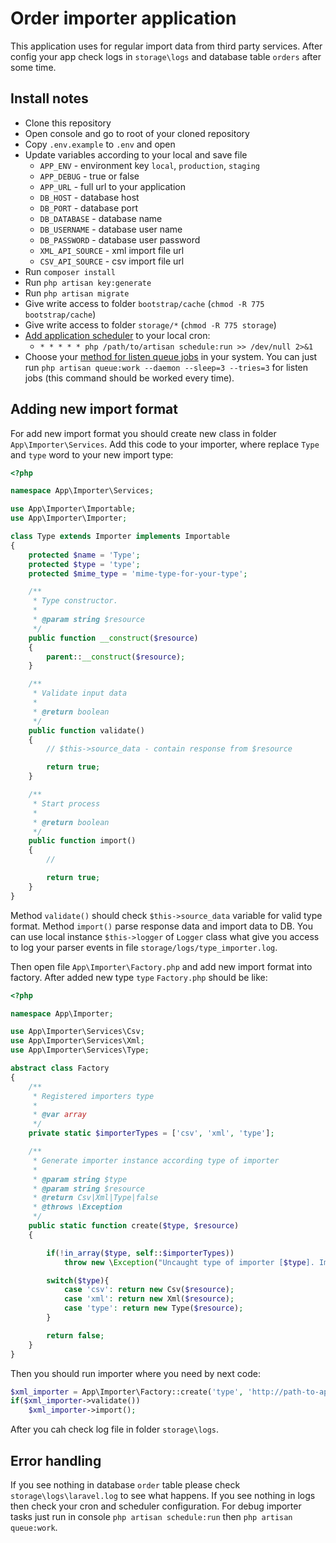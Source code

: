 # Order importer application

This application uses for regular import data from third party services.
After config your app check logs in `storage\logs`  and database table `orders` after some time.

## Install notes

- Clone this repository
- Open console and go to root of your cloned repository
- Copy `.env.example` to `.env` and open
- Update variables according to your local and save file
	* `APP_ENV` - environment key `local`, `production`, `staging`
	* `APP_DEBUG` - true or false
	* `APP_URL` - full url to your application
	* `DB_HOST` - database host
	* `DB_PORT` - database port
	* `DB_DATABASE` - database name
	* `DB_USERNAME` - database user name
	* `DB_PASSWORD` - database user password
	* `XML_API_SOURCE` - xml import file url
	* `CSV_API_SOURCE` - csv import file url
- Run `composer install`
- Run `php artisan key:generate`
- Run `php artisan migrate`
- Give write access to folder `bootstrap/cache` (`chmod -R 775 bootstrap/cache`)
- Give write access to folder `storage/*` (`chmod -R 775 storage`)
- [Add application scheduler](https://laravel.com/docs/5.2/scheduling#introduction) to your local cron:
	* `* * * * * php /path/to/artisan schedule:run >> /dev/null 2>&1`
- Choose your [method for listen queue jobs](https://laravel.com/docs/5.2/queues#running-the-queue-listener) in your system. You can just run `php artisan queue:work --daemon --sleep=3 --tries=3` for listen jobs (this command should be worked every time). 

## Adding new import format

For add new import format you should create new class in folder `App\Importer\Services`.
Add this code to your importer, where replace `Type` and `type` word to your new import type:
```php
<?php

namespace App\Importer\Services;

use App\Importer\Importable;
use App\Importer\Importer;

class Type extends Importer implements Importable
{
	protected $name = 'Type';
	protected $type = 'type';
	protected $mime_type = 'mime-type-for-your-type';

	/**
	 * Type constructor.
	 *
	 * @param string $resource
	 */
	public function __construct($resource)
	{
		parent::__construct($resource);
	}

	/**
	 * Validate input data
	 *
	 * @return boolean
	 */
	public function validate()
	{
		// $this->source_data - contain response from $resource

		return true;
	}

	/**
	 * Start process
	 *
	 * @return boolean
	 */
	public function import()
	{
		//

		return true;
	}
}
```
Method `validate()` should check `$this->source_data` variable for valid type format.
Method `import()` parse response data and import data to DB.
You can use local instance `$this->logger` of `Logger` class what give you access to log your parser events in file `storage/logs/type_importer.log`.

Then open file `App\Importer\Factory.php` and add new import format into factory.
After added new type `type` `Factory.php` should be like:
```php
<?php

namespace App\Importer;

use App\Importer\Services\Csv;
use App\Importer\Services\Xml;
use App\Importer\Services\Type;

abstract class Factory
{
	/**
	 * Registered importers type
	 *
	 * @var array
	 */
	private static $importerTypes = ['csv', 'xml', 'type'];

	/**
	 * Generate importer instance according type of importer
	 *
	 * @param string $type
	 * @param string $resource
	 * @return Csv|Xml|Type|false
	 * @throws \Exception
	 */
	public static function create($type, $resource)
	{

		if(!in_array($type, self::$importerTypes))
			throw new \Exception("Uncaught type of importer [$type]. Importer abort");

		switch($type){
			case 'csv': return new Csv($resource);
			case 'xml': return new Xml($resource);
			case 'type': return new Type($resource);
		}

		return false;
	}
}
```

Then you should run importer where you need by next code:
```php
$xml_importer = App\Importer\Factory::create('type', 'http://path-to-api-method.com');
if($xml_importer->validate())
	$xml_importer->import();
```

After you cah check log file in folder `storage\logs`.

## Error handling

If you see nothing in database `order` table please check `storage\logs\laravel.log` to see what happens.
If you see nothing in logs then check your cron and scheduler configuration.
For debug importer tasks just run in console `php artisan schedule:run` then `php artisan queue:work`.